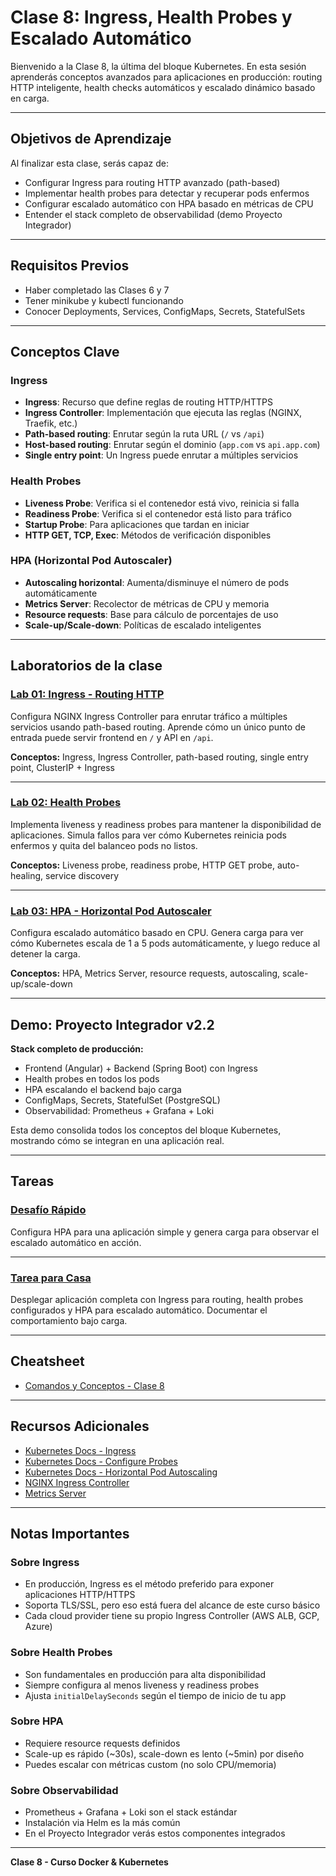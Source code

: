 # Clase 8: Ingress, Health Probes y Escalado Automático

Bienvenido a la Clase 8, la última del bloque Kubernetes. En esta sesión aprenderás conceptos avanzados para aplicaciones en producción: routing HTTP inteligente, health checks automáticos y escalado dinámico basado en carga.

---

## Objetivos de Aprendizaje

Al finalizar esta clase, serás capaz de:

- Configurar Ingress para routing HTTP avanzado (path-based)
- Implementar health probes para detectar y recuperar pods enfermos
- Configurar escalado automático con HPA basado en métricas de CPU
- Entender el stack completo de observabilidad (demo Proyecto Integrador)

---

## Requisitos Previos

- Haber completado las Clases 6 y 7
- Tener minikube y kubectl funcionando
- Conocer Deployments, Services, ConfigMaps, Secrets, StatefulSets

---

## Conceptos Clave

### Ingress

- **Ingress**: Recurso que define reglas de routing HTTP/HTTPS
- **Ingress Controller**: Implementación que ejecuta las reglas (NGINX, Traefik, etc.)
- **Path-based routing**: Enrutar según la ruta URL (`/` vs `/api`)
- **Host-based routing**: Enrutar según el dominio (`app.com` vs `api.app.com`)
- **Single entry point**: Un Ingress puede enrutar a múltiples servicios

### Health Probes

- **Liveness Probe**: Verifica si el contenedor está vivo, reinicia si falla
- **Readiness Probe**: Verifica si el contenedor está listo para tráfico
- **Startup Probe**: Para aplicaciones que tardan en iniciar
- **HTTP GET, TCP, Exec**: Métodos de verificación disponibles

### HPA (Horizontal Pod Autoscaler)

- **Autoscaling horizontal**: Aumenta/disminuye el número de pods automáticamente
- **Metrics Server**: Recolector de métricas de CPU y memoria
- **Resource requests**: Base para cálculo de porcentajes de uso
- **Scale-up/Scale-down**: Políticas de escalado inteligentes

---

## Laboratorios de la clase

### [Lab 01: Ingress - Routing HTTP](labs/01-ingress/)

Configura NGINX Ingress Controller para enrutar tráfico a múltiples servicios usando path-based routing. Aprende cómo un único punto de entrada puede servir frontend en `/` y API en `/api`.

**Conceptos:** Ingress, Ingress Controller, path-based routing, single entry point, ClusterIP + Ingress

---

### [Lab 02: Health Probes](labs/02-health-probes/)

Implementa liveness y readiness probes para mantener la disponibilidad de aplicaciones. Simula fallos para ver cómo Kubernetes reinicia pods enfermos y quita del balanceo pods no listos.

**Conceptos:** Liveness probe, readiness probe, HTTP GET probe, auto-healing, service discovery

---

### [Lab 03: HPA - Horizontal Pod Autoscaler](labs/03-hpa/)

Configura escalado automático basado en CPU. Genera carga para ver cómo Kubernetes escala de 1 a 5 pods automáticamente, y luego reduce al detener la carga.

**Conceptos:** HPA, Metrics Server, resource requests, autoscaling, scale-up/scale-down

---

## Demo: Proyecto Integrador v2.2

**Stack completo de producción:**
- Frontend (Angular) + Backend (Spring Boot) con Ingress
- Health probes en todos los pods
- HPA escalando el backend bajo carga
- ConfigMaps, Secrets, StatefulSet (PostgreSQL)
- Observabilidad: Prometheus + Grafana + Loki

Esta demo consolida todos los conceptos del bloque Kubernetes, mostrando cómo se integran en una aplicación real.

---

## Tareas

### [Desafío Rápido](tareas/desafio-rapido.md)

Configura HPA para una aplicación simple y genera carga para observar el escalado automático en acción.

---

### [Tarea para Casa](tareas/tarea-casa.md)

Desplegar aplicación completa con Ingress para routing, health probes configurados y HPA para escalado automático. Documentar el comportamiento bajo carga.

---

## Cheatsheet

- [Comandos y Conceptos - Clase 8](cheatsheet.md)

---

## Recursos Adicionales

- [Kubernetes Docs - Ingress](https://kubernetes.io/docs/concepts/services-networking/ingress/)
- [Kubernetes Docs - Configure Probes](https://kubernetes.io/docs/tasks/configure-pod-container/configure-liveness-readiness-startup-probes/)
- [Kubernetes Docs - Horizontal Pod Autoscaling](https://kubernetes.io/docs/tasks/run-application/horizontal-pod-autoscale/)
- [NGINX Ingress Controller](https://kubernetes.github.io/ingress-nginx/)
- [Metrics Server](https://github.com/kubernetes-sigs/metrics-server)

---

## Notas Importantes

### Sobre Ingress
- En producción, Ingress es el método preferido para exponer aplicaciones HTTP/HTTPS
- Soporta TLS/SSL, pero eso está fuera del alcance de este curso básico
- Cada cloud provider tiene su propio Ingress Controller (AWS ALB, GCP, Azure)

### Sobre Health Probes
- Son fundamentales en producción para alta disponibilidad
- Siempre configura al menos liveness y readiness probes
- Ajusta `initialDelaySeconds` según el tiempo de inicio de tu app

### Sobre HPA
- Requiere resource requests definidos
- Scale-up es rápido (~30s), scale-down es lento (~5min) por diseño
- Puedes escalar con métricas custom (no solo CPU/memoria)

### Sobre Observabilidad
- Prometheus + Grafana + Loki son el stack estándar
- Instalación via Helm es la más común
- En el Proyecto Integrador verás estos componentes integrados

---

**Clase 8 - Curso Docker & Kubernetes**
